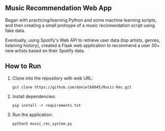 ## Music Recommendation Web App

Began with practicing/learning Python and some machine learning scripts, and then creating a small protoype of a music recomendation script using fake data.

Eventually, using Spotify's Web API to retrieve user data (top artists, genres, listening history), created a Flask web application to recommend a user 30+ new artists based on their Spotify data.

## How to Run

1. Clone into the repository with web URL:
   ```
   git clone https://github.com/daniel68045/Music-Rec.git
   ```
2. Install dependencies:
   ```
   pip install -r requirements.txt
   ```
3. Run the application:
   ```
   python3 music_rec_system.py
   ```

